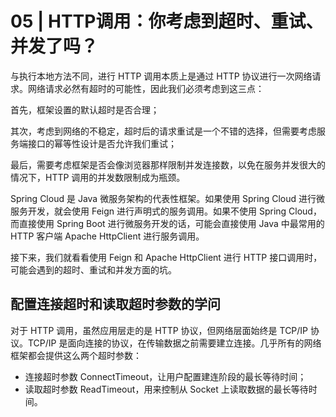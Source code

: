 # 05 | HTTP调用：你考虑到超时、重试、并发了吗？

与执行本地方法不同，进行 HTTP 调用本质上是通过 HTTP 协议进行一次网络请求。网络请求必然有超时的可能性，因此我们必须考虑到这三点：

首先，框架设置的默认超时是否合理；

其次，考虑到网络的不稳定，超时后的请求重试是一个不错的选择，但需要考虑服务端接口的幂等性设计是否允许我们重试；

最后，需要考虑框架是否会像浏览器那样限制并发连接数，以免在服务并发很大的情况下，HTTP 调用的并发数限制成为瓶颈。

Spring Cloud 是 Java 微服务架构的代表性框架。如果使用 Spring Cloud 进行微服务开发，就会使用 Feign 进行声明式的服务调用。如果不使用 Spring Cloud，而直接使用 Spring Boot 进行微服务开发的话，可能会直接使用 Java 中最常用的 HTTP 客户端 Apache HttpClient 进行服务调用。

接下来，我们就看看使用 Feign 和 Apache HttpClient 进行 HTTP 接口调用时，可能会遇到的超时、重试和并发方面的坑。

## 配置连接超时和读取超时参数的学问

对于 HTTP 调用，虽然应用层走的是 HTTP 协议，但网络层面始终是 TCP/IP 协议。TCP/IP 是面向连接的协议，在传输数据之前需要建立连接。几乎所有的网络框架都会提供这么两个超时参数：
* 连接超时参数 ConnectTimeout，让用户配置建连阶段的最长等待时间；
* 读取超时参数 ReadTimeout，用来控制从 Socket 上读取数据的最长等待时间。
